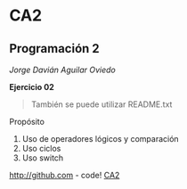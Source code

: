 # CA2

## Programación 2
*Jorge Davián Aguilar Oviedo*

**Ejercicio 02**

>También se puede utilizar README.txt

Propósito
  1. Uso de operadores lógicos y comparación
  2. Uso ciclos
  3. Uso switch

http://github.com - code!
[CA2](https://github.com/Programacion-II/CA2)
